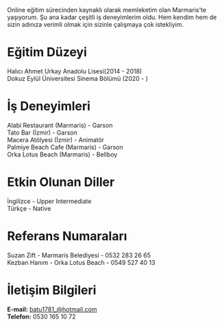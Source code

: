 
   Online eğitim sürecinden kaynaklı olarak memleketim olan Marmaris'te yaşıyorum. Şu ana kadar çeşitli iş deneyimlerim oldu. Hem kendim hem de sizin adınıza verimli olmak için sizinle çalışmaya çok istekliyim. 
   
# Eğitim Düzeyi   
Halıcı Ahmet Urkay Anadolu Lisesi(2014 - 2018)   
Dokuz Eylül Üniversitesi Sinema Bölümü (2020 - )   
   
# İş Deneyimleri
Alabi Restaurant (Marmaris) - Garson   
Tato Bar (İzmir) - Garson   
Macera Atölyesi (İzmir) - Animatör   
Palmiye Beach Cafe (Marmaris) - Garson   
Orka Lotus Beach (Marmaris) - Bellboy   

# Etkin Olunan Diller
İngilizce - Upper Intermediate   
Türkçe - Native   

# Referans Numaraları
Suzan Zift - Marmaris Belediyesi - 0532 283 26 65   
Kezban Hanım - Orka Lotus Beach - 0549 527 40 13   

# İletişim Bilgileri   
**E-mail:** batu1781_@hotmail.com   
**Telefon:** 0530 165 10 72
